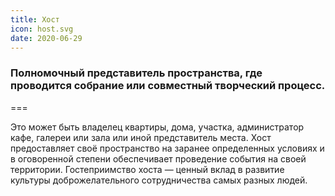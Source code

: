 ```yaml
---
title: Хост
icon: host.svg
date: 2020-06-29
---
```


### Полномочный представитель пространства, где проводится собрание или совместный творческий процесс.

===

Это может быть владелец квартиры, дома, участка, администратор кафе, галереи или зала или иной представитель места. Хост предоставляет своё пространство на заранее определенных условиях и в оговоренной степени обеспечивает проведение события на своей территории. Гостеприимство хоста — ценный вклад в развитие культуры доброжелательного сотрудничества самых разных людей.
